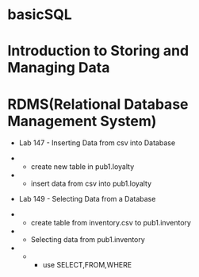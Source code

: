 # basicSQL
# Introduction to Storing and Managing Data
# RDMS(Relational Database Management System)

* Lab 147 - Inserting Data from csv into Database
* * create new table in pub1.loyalty
* * insert data from csv into pub1.loyalty

* Lab 149 - Selecting Data from a Database
* * create table from inventory.csv to pub1.inventory
* * Selecting data from pub1.inventory
* * * use SELECT,FROM,WHERE


